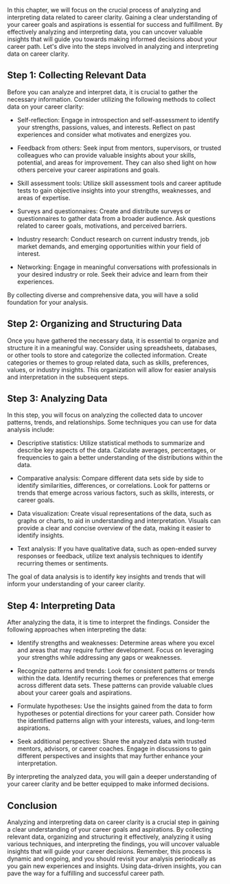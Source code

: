 
In this chapter, we will focus on the crucial process of analyzing and interpreting data related to career clarity. Gaining a clear understanding of your career goals and aspirations is essential for success and fulfillment. By effectively analyzing and interpreting data, you can uncover valuable insights that will guide you towards making informed decisions about your career path. Let's dive into the steps involved in analyzing and interpreting data on career clarity.

## **Step 1: Collecting Relevant Data**

Before you can analyze and interpret data, it is crucial to gather the necessary information. Consider utilizing the following methods to collect data on your career clarity:

- Self-reflection: Engage in introspection and self-assessment to identify your strengths, passions, values, and interests. Reflect on past experiences and consider what motivates and energizes you.
    
- Feedback from others: Seek input from mentors, supervisors, or trusted colleagues who can provide valuable insights about your skills, potential, and areas for improvement. They can also shed light on how others perceive your career aspirations and goals.
    
- Skill assessment tools: Utilize skill assessment tools and career aptitude tests to gain objective insights into your strengths, weaknesses, and areas of expertise.
    
- Surveys and questionnaires: Create and distribute surveys or questionnaires to gather data from a broader audience. Ask questions related to career goals, motivations, and perceived barriers.
    
- Industry research: Conduct research on current industry trends, job market demands, and emerging opportunities within your field of interest.
    
- Networking: Engage in meaningful conversations with professionals in your desired industry or role. Seek their advice and learn from their experiences.
    

By collecting diverse and comprehensive data, you will have a solid foundation for your analysis.

## **Step 2: Organizing and Structuring Data**

Once you have gathered the necessary data, it is essential to organize and structure it in a meaningful way. Consider using spreadsheets, databases, or other tools to store and categorize the collected information. Create categories or themes to group related data, such as skills, preferences, values, or industry insights. This organization will allow for easier analysis and interpretation in the subsequent steps.

## **Step 3: Analyzing Data**

In this step, you will focus on analyzing the collected data to uncover patterns, trends, and relationships. Some techniques you can use for data analysis include:

- Descriptive statistics: Utilize statistical methods to summarize and describe key aspects of the data. Calculate averages, percentages, or frequencies to gain a better understanding of the distributions within the data.
    
- Comparative analysis: Compare different data sets side by side to identify similarities, differences, or correlations. Look for patterns or trends that emerge across various factors, such as skills, interests, or career goals.
    
- Data visualization: Create visual representations of the data, such as graphs or charts, to aid in understanding and interpretation. Visuals can provide a clear and concise overview of the data, making it easier to identify insights.
    
- Text analysis: If you have qualitative data, such as open-ended survey responses or feedback, utilize text analysis techniques to identify recurring themes or sentiments.
    

The goal of data analysis is to identify key insights and trends that will inform your understanding of your career clarity.

## **Step 4: Interpreting Data**

After analyzing the data, it is time to interpret the findings. Consider the following approaches when interpreting the data:

- Identify strengths and weaknesses: Determine areas where you excel and areas that may require further development. Focus on leveraging your strengths while addressing any gaps or weaknesses.
    
- Recognize patterns and trends: Look for consistent patterns or trends within the data. Identify recurring themes or preferences that emerge across different data sets. These patterns can provide valuable clues about your career goals and aspirations.
    
- Formulate hypotheses: Use the insights gained from the data to form hypotheses or potential directions for your career path. Consider how the identified patterns align with your interests, values, and long-term aspirations.
    
- Seek additional perspectives: Share the analyzed data with trusted mentors, advisors, or career coaches. Engage in discussions to gain different perspectives and insights that may further enhance your interpretation.
    

By interpreting the analyzed data, you will gain a deeper understanding of your career clarity and be better equipped to make informed decisions.

## **Conclusion**

Analyzing and interpreting data on career clarity is a crucial step in gaining a clear understanding of your career goals and aspirations. By collecting relevant data, organizing and structuring it effectively, analyzing it using various techniques, and interpreting the findings, you will uncover valuable insights that will guide your career decisions. Remember, this process is dynamic and ongoing, and you should revisit your analysis periodically as you gain new experiences and insights. Using data-driven insights, you can pave the way for a fulfilling and successful career path.
